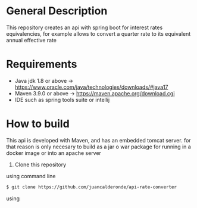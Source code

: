 # General Description
This repository creates an api with spring boot for interest rates equivalencies, for example allows to convert a quarter rate to its equivalent annual effective rate

# Requirements
  - Java jdk 1.8 or above -> https://www.oracle.com/java/technologies/downloads/#java17
  - Maven 3.9.0 or above -> https://maven.apache.org/download.cgi
  - IDE such as spring tools suite or intellij
# How to build

This api is developed with Maven, and has an embedded tomcat server. for that reason is only necesary to build as a jar o war package for running in a docker image or into an apache server

1. Clone this repository

using command line
```bash
$ git clone https://github.com/juancalderonde/api-rate-converter
```
using 

